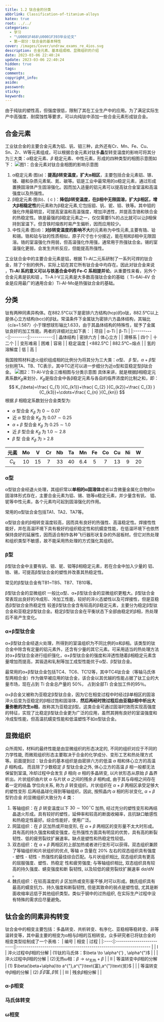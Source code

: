 ```yaml
---
title: 1.2 钛合金的分类
abbrlink: Classification-of-titanium-alloys
katex: true
root: ../../
categories:
  - 学习
  - "\U0001F468‍\U0001F393毕业论文"
  - 第一部分：钛合金的基本特性
cover: /images/Cover/undraw_exams_re_4ios.svg
description: 合金元素、基本组成相、显微组织的介绍
date: 2023-03-06 22:40:24
update: 2023-03-06 22:40:24
hidden: true
tags:
comments:
copyright_info:
aside:
password:
sticky:
keywords:
---
```


由于纯钛的塑性高，但强度很低，限制了其在工业生产中的应用。为了满足实际生产中高强度、耐腐蚀性等要求，可以向纯钛中添加一些合金元素形成钛合金。

## 合金元素
工业钛合金的主要合金元素为铝、钒、钼三种，此外还有Cr、Mn、Fe、Cu、Sn、Zr、W等元素组成，可以根据合金元素对钛多**晶**型转变温度的影响可将其分为三大类：$\alpha$稳定元素、$\beta$ 稳定元素、中性元素，形成的四种类型的相图示意图如下：
![图1：合金元素对钛合金相图的影响示意图](../../../../images/20230102/Pasted%20image%2020230309120230.png)
1. α稳定元素·图(a)：**提高β转变温度，扩大α相区**，主要包括合金元素铝、镓、锗、硼和杂质元素氧、氮、碳等。铝是工业中最常用的α稳定元素，通过形成置换固溶体产生固溶强化。因而加入适量的铝元素可以提高钛合金室温和高温强度以及热强性。
2. β稳定元素·图(b)、( c )：**降低β转变温度，在β相中无限固溶，扩大β相区，增大β相稳定性**的元素称为β稳定元素,它包括钼、钒、铌、钽、铁等。其中钼的强化作用最明显，可提高室温和高温强度，增加淬透性，并提高含铬和铁合金的热稳定性。铁是最强的β稳定元素之一，仅仅需要5%的占比就可以让β相保持到室温下。但含铁时熔炼时易产生偏析，因而应用较少。
3. 中性元素·图(d)：**对β转变温度的影响不大**的元素称为中性元素,主要有锆、铪和锡。锆和铪与钛的性质相似，原子尺寸也十分接近，能在相和β相中无限固溶。锆的室温强化作用弱，但高温强化作用强，通常用于热强钛合金。锡的室温强化更弱，会发生共析反应，但能提高热强性。


工业钛合金中的主要合金元素是铝，根据 Ti-Al二元系研制了一系列可焊的钛合金，除了个别的例外，实际上铝在其它所有钛合金中均存在。因此对钛合金来说 ，**Ti-Al 系的意义可以与铁基合金中的 Fe-C 系相提并论**。从重要性来看，另外个合金元素是钒和钼 。Ti-A I-V三元素是大多数高强钛合金的基础（ Ti-6Al-4V 合金是应用最广的通用合金）Ti-AI-Mo是热强钛合金的基础。


## 分类
钛有两种同素异构体。在882.5℃以下是密排六方结构(hcp)的α钛，882.5℃以上是体心立方结构(bcc)的β钛。常温条件下金属钛为密排六方晶体结构，其轴比（c/a=1.587）小于理想球形轴比1.633，由于其晶体结构的特殊性，赋予了金属钛良好的加工性能。两者的详细对比如下表：
|    项目    |   α-Ti   |    β-Ti     |
|:----------:|:--------:|:-----------:|
|  晶体结构  | 密排六方 |  体心立方   |
|   滑移系   |   四个   |   十二个    |
|  变形难易  |   困难   |    容易     |
|  稳定温度  | <882.5℃  | 882.5℃~熔点 |
| 氢的溶解度 |    低    |     高      |


我国按照材料退火组织组成相的比例分为将其分为三大类：$\alpha$型、 $\beta$ 型，$\alpha+\beta$型分别用TA、TB、TC表示，其中TC还可以进一步细分为近α型和亚稳定型β钛合金。
![图2：TI-Al-V合金三维相图与分类示意图](../../../../images/20230102/Pasted%20image%2020230309124101.png)
具体来讲，就是根据β相稳定元素系数$K_{\beta}$来划分，$K_{\beta}$是指合金中各β稳定元素与各自的临界浓度的比制之和，即：
$$
K_{\beta}=\frac{ C_{1} }{C_{k1}}+\frac{ C_{2} }{C_{k2}}+\frac{ C_{3} }{C_{k3}}+\cdots+\frac{ C_{n} }{C_{kn}}
$$
根据 $\beta$ 相稳定系数划分合金类型为:
* $\alpha$ 型合金 $K_\beta$ 为 $0 \sim 0.07$
* 近 $\alpha$ 型合金 $K_\beta$ 为 $0.07 \sim 0.25$
* $\alpha+\beta$ 型合金 $K_\beta$ 为 $0.25 \sim 1.0$
* 近 $\beta$ 型合金 $K_\beta$ 为 $1.0 \sim 2.8$
* $\beta$ 型 合金 $K_\beta$ 为 > 2.8 

| 元素  | Mo  |  V  | Cr  | Nb  | Ta  | Mn  | Fe  | Co  | Cu  | Ni  |  W  |
|:-----:|:---:|:---:|:---:|:---:|:---:|:---:|:---:|:---:|:---:|:---:|:---:|
| $C_k$ | 10  | 15  |  7  | 33  | 40  | 6.4 |  5  |  7  | 13  |  9  | 20  |


### α型
α型钛合金经退火处理，其组织常以**单相的α固溶体**或者以含微量金属化合物的α固溶体形式存在，主要合金元素为铝、锡、锆等α稳定元素，并少量含有钒、 钼、铌等中性元素，各个元素均可起到固溶强化的作用。

常用的α型钛合金包括TA1、TA2、TA7等。

α型钛合金的β相转变温度较高，因而具有良好的热强性、高温稳定性。焊接性性能好，并在高温环境下具有极好的组织稳定性和抗蠕变性能，在低温环境下也依然保持良好的延展性，因而适合制作各种飞行器形状复杂的外层板材。但它对热处理和组织类型不敏感，故不能采用热处理的方式强化其组织。
### β型
β型钛合金中主要有钒、钼、铌、钽等β相稳定元素，若在合金中加入少量的 铝、锆、锡，可提高β型钛合金的塑性并改善其热稳定性。

常见的β型钛合金有TB1~TB5、TB7、TB10等。

β型钛合金的显微组织 一般比α型、α+β型钛合金的显微组织更粗大。β型钛合金常表现出良好的冷成形、冷加工性能，较好的淬火态塑性以及可焊接性，但是亚稳态β型钛合金热稳定性 较差β型钛合金含有较高的β稳定元素，主要分为稳定β型钛合金和亚稳定β型钛合金。稳定β型钛合金在平衡状态下全部由稳定的β相，热处理后不易产生变化。

### α+β型钛合金 
α+β型钛合金经退火处理，所得到的室温组织为不同比例的α和β相。该类型的钛合金中除含有定量的铝元素外，还含有少量的其它元素。可采用适当的热处理方法对α+β型钛合金进行组织强化，α+β型钛合金的强度和淬透性随着β相稳定元素含量增加而提高，其锻造和轧制等加工成型性能优于α型、β型钛合金。

最常用的α+β型钛合金包括TC4、TC6、TC12等，其中TC4钛合金（等轴马氏体型两相合金）作为做早被应用的钛合金，该合金以其优越的性能占据了钛工业的大量市场，现在占到 Ti 合金总产量的 50%， 占到全部Ti 合金加工件的95％。

α+β合金又被称为亚稳定β型钛合金，因为它在相变过程中时经过β单相区的固溶淬火后变为亚稳定的β相过饱和固溶体，**然后再经时效过程后由亚稳β相中析出大量弥散的次生α相**，故称其为亚稳定β型。这类合金可通过固溶时效而实现高强度的特征，实现了比稳定β型钛合金更为广泛的应用，虽然其拥有良好的室温强度和冷成型性能，但高温抗蠕变性能和低温塑性不如α型钛合金。 

## 显微组织
众所周知，材料的最终性能是由显微组织的形态决定的, 不同的组织对应于不同的力学性能, 而微观组织形态主要取决于合金的化学成分、变形工艺和热处理方式等。前面提到过：钛合金的基本组织是由密排六方的低温 $\alpha$ 相和体心立方的高温 $\beta$ 相构成。 而且除了少数稳定 $\beta$ 型钛合金之外, 体心立方的高温 $\beta$ 相一般都无法保留到室温, 冷却过程中会发生 $\beta$ 相向 $\alpha$ 相的多晶转变, 以片状形态从原始 $\beta$ 晶界析出。片状组织由片状 $\alpha$ 与片状 $\alpha$ 之间的残余 $\beta$ 相构成, 由于其与母相之间存在着一定的结晶 学位向关系, 称为 $\beta$ 转变组织。片状组织在 $\alpha+\beta$ 两相区承受足够大的塑性变形 后再结晶球化得到等轴组织。因此, 按照晶内 $\alpha$ 相的形状变化, $\alpha+\beta$ 型钓合金 的显微组织大致分为 4 类：
1. 等轴组织：在 $\beta$ 转变温度以下 $30 \sim 100{ }^{\circ} \mathrm{C}$ 加热, 经过充分的塑性变形和再结晶退火形成。具有较好的塑性，延伸率和较高的断面收縮率，且抗缺口敏感性和热稳定性最好。综合性能好，使用广泛。
2. 网篮组织：在 $\beta$ 区加热或开始变形, 在 $\alpha+\beta$ 两相区的变形量不太大时形成。具有高的持久强度和蠕变强度，在热强性方面具有明显的优势，具有高的断裂韧性、低的疲劳裂纹扩展速率。缺点是塑性和热稳定性较低。
3. 双态组织：在 $\alpha+\beta$ 两相区的上部加热或者进行变形可以获得。双态组织兼顾了等轴组织和片状组织的优点, 等轴 $\alpha$ 含量在 $20 \%$ 左右的双态组织具有强度 - 塑性 - 韧性 - 热强性的最佳综合匹配。与片状组织相比, 双态组织具有更高的屈服强度、塑性、热稳定 性和疲劳强度; 与等轴组织相比, 双态组织具有较高的持久强度、蜻变强度和断 裂韧性, 以及较低的疲劳裂纹扩展速率 $\mathrm{d} a / \mathrm{d} N$ 。
4. 魏氏组织：在较高温度的 $\beta$ 区加热或变形量不够,时可以形成。魏氏组织具有最高的蠕变抗力、持久强度和断裂韧性, 但是其致命的弱点是塑性低, 尤其是断面收缩率远低于其他组织类型。类似于钢中的过热组织, 在实际生产过程中没有特殊的需求应尽量避免。
## 钛合金的同素异构转变
钛合金中的相变主要包括：多晶转变、共析转变、有序化、亚稳相等稳转变、非等温转变等，其中最主要的相变为α相与β相的互相转变。众多研究者已将钛合金的相变类型绘制成了一个表格：
| 编号 |           相变            | 过程                                                                 |
|:----:|:-------------------------:|:-------------------------------------------------------------------- |
|  I   | 淬火过程中$\beta$相的分解 | (1)钛的马氏体：$\beta \to \alpha^{'} , \alpha^{"}$                   |
|      | 淬火过程中$\beta$相的分解 | (2)无热$\omega$相：$\beta \to \omega_{\text{无热}} +\beta$           |
|  II  | 等温转变中$\beta$相的分解 | (1) $\beta(\beta+\alpha)\to a^{"},a^{"}\text{富},a^{"}\text{贫}$ |
|      | 等温转变中$\beta$相的分解 | (2) $\beta^{'}\beta\text{富},\beta\text{贫}$                          |
| III     |  残余$\beta$相分解                         |                                                                      |
### α-β相变



### 马氏体转变



### ω相变